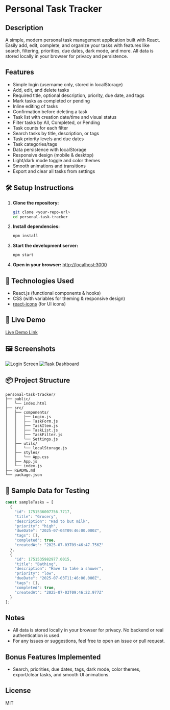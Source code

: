 # Personal Task Tracker

## Description

A simple, modern personal task management application built with React. Easily add, edit, complete, and organize your tasks with features like search, filtering, priorities, due dates, dark mode, and more. All data is stored locally in your browser for privacy and persistence.

## Features

- Simple login (username only, stored in localStorage)
- Add, edit, and delete tasks
- Required title, optional description, priority, due date, and tags
- Mark tasks as completed or pending
- Inline editing of tasks
- Confirmation before deleting a task
- Task list with creation date/time and visual status
- Filter tasks by All, Completed, or Pending
- Task counts for each filter
- Search tasks by title, description, or tags
- Task priority levels and due dates
- Task categories/tags
- Data persistence with localStorage
- Responsive design (mobile & desktop)
- Light/dark mode toggle and color themes
- Smooth animations and transitions
- Export and clear all tasks from settings

## 🛠 Setup Instructions

1. **Clone the repository:**
   ```bash
   git clone <your-repo-url>
   cd personal-task-tracker
   ```
2. **Install dependencies:**
   ```bash
   npm install
   ```
3. **Start the development server:**
   ```bash
   npm start
   ```
4. **Open in your browser:**
   [http://localhost:3000](http://localhost:3000)

## 🧰 Technologies Used

- React.js (functional components & hooks)
- CSS (with variables for theming & responsive design)
- [react-icons](https://react-icons.github.io/react-icons/) (for UI icons)

## 🔗 Live Demo

[Live Demo Link](https://personal-task-tracker-azure.vercel.app/) <!-- Replace # with your deployed app URL -->

## 🖼 Screenshots

<!-- Replace with your own screenshots -->

![Login Screen]()
![Task Dashboard]()

## 📦 Project Structure

```
personal-task-tracker/
├── public/
│   └── index.html
├── src/
│   ├── components/
│   │   ├── Login.js
│   │   ├── TaskForm.js
│   │   ├── TaskItem.js
│   │   ├── TaskList.js
│   │   ├── TaskFilter.js
│   │   └── Settings.js
│   ├── utils/
│   │   └── localStorage.js
│   ├── styles/
│   │   └── App.css
│   ├── App.js
│   └── index.js
├── README.md
└── package.json
```

## 🧪 Sample Data for Testing

```js
const sampleTasks = [
  {
    "id": 1751536007756.7717,
    "title": "Grocery",
    "description": "Had to but milk",
    "priority": "high",
    "dueDate": "2025-07-04T09:46:00.000Z",
    "tags": [],
    "completed": true,
    "createdAt": "2025-07-03T09:46:47.756Z"
  },
  {
    "id": 1751535982977.0015,
    "title": "Bathing",
    "description": "Have to take a shower",
    "priority": "low",
    "dueDate": "2025-07-03T11:46:00.000Z",
    "tags": [],
    "completed": true,
    "createdAt": "2025-07-03T09:46:22.977Z"
  }
];
```

## Notes

- All data is stored locally in your browser for privacy. No backend or real authentication is used.
- For any issues or suggestions, feel free to open an issue or pull request.

## Bonus Features Implemented

- Search, priorities, due dates, tags, dark mode, color themes, export/clear tasks, and smooth UI animations.

## License

MIT
